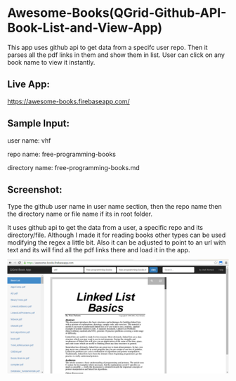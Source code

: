 # Awesome-Books(QGrid-Github-API-Book-List-and-View-App)
This app uses github api to get data from a specifc user repo. Then it parses all the pdf links in them and show them in list. User can click on any book name to view it instantly.


## Live App:
https://awesome-books.firebaseapp.com/

## Sample Input:
user name: vhf

repo name: free-programming-books

directory name: free-programming-books.md

## Screenshot:
Type the github user name in user name section, then the repo name then the directory name or file name if its in root folder.

It uses github api to get the data from a user, a specific repo and its directory/file. Although I made it for reading books other types can be used modifying the regex a little bit. Also it can be adjusted to point to an url with text and its will find all the pdf links there and load it in the app. 

![alt text](screenshots/screen.png "screenshot")
